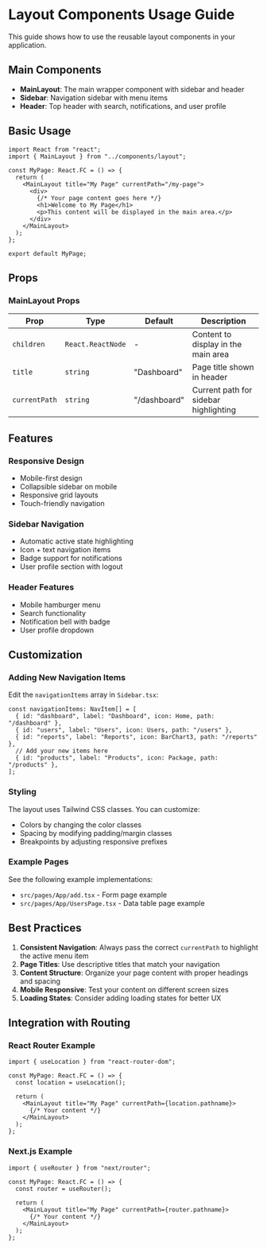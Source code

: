 # Layout Components Usage Guide

This guide shows how to use the reusable layout components in your application.

## Main Components

- **MainLayout**: The main wrapper component with sidebar and header
- **Sidebar**: Navigation sidebar with menu items
- **Header**: Top header with search, notifications, and user profile

## Basic Usage

```tsx
import React from "react";
import { MainLayout } from "../components/layout";

const MyPage: React.FC = () => {
  return (
    <MainLayout title="My Page" currentPath="/my-page">
      <div>
        {/* Your page content goes here */}
        <h1>Welcome to My Page</h1>
        <p>This content will be displayed in the main area.</p>
      </div>
    </MainLayout>
  );
};

export default MyPage;
```

## Props

### MainLayout Props

| Prop          | Type              | Default      | Description                           |
| ------------- | ----------------- | ------------ | ------------------------------------- |
| `children`    | `React.ReactNode` | -            | Content to display in the main area   |
| `title`       | `string`          | "Dashboard"  | Page title shown in header            |
| `currentPath` | `string`          | "/dashboard" | Current path for sidebar highlighting |

## Features

### Responsive Design

- Mobile-first design
- Collapsible sidebar on mobile
- Responsive grid layouts
- Touch-friendly navigation

### Sidebar Navigation

- Automatic active state highlighting
- Icon + text navigation items
- Badge support for notifications
- User profile section with logout

### Header Features

- Mobile hamburger menu
- Search functionality
- Notification bell with badge
- User profile dropdown

## Customization

### Adding New Navigation Items

Edit the `navigationItems` array in `Sidebar.tsx`:

```tsx
const navigationItems: NavItem[] = [
  { id: "dashboard", label: "Dashboard", icon: Home, path: "/dashboard" },
  { id: "users", label: "Users", icon: Users, path: "/users" },
  { id: "reports", label: "Reports", icon: BarChart3, path: "/reports" },
  // Add your new items here
  { id: "products", label: "Products", icon: Package, path: "/products" },
];
```

### Styling

The layout uses Tailwind CSS classes. You can customize:

- Colors by changing the color classes
- Spacing by modifying padding/margin classes
- Breakpoints by adjusting responsive prefixes

### Example Pages

See the following example implementations:

- `src/pages/App/add.tsx` - Form page example
- `src/pages/App/UsersPage.tsx` - Data table page example

## Best Practices

1. **Consistent Navigation**: Always pass the correct `currentPath` to highlight the active menu item
2. **Page Titles**: Use descriptive titles that match your navigation
3. **Content Structure**: Organize your page content with proper headings and spacing
4. **Mobile Responsive**: Test your content on different screen sizes
5. **Loading States**: Consider adding loading states for better UX

## Integration with Routing

### React Router Example

```tsx
import { useLocation } from "react-router-dom";

const MyPage: React.FC = () => {
  const location = useLocation();

  return (
    <MainLayout title="My Page" currentPath={location.pathname}>
      {/* Your content */}
    </MainLayout>
  );
};
```

### Next.js Example

```tsx
import { useRouter } from "next/router";

const MyPage: React.FC = () => {
  const router = useRouter();

  return (
    <MainLayout title="My Page" currentPath={router.pathname}>
      {/* Your content */}
    </MainLayout>
  );
};
```
